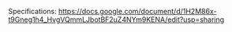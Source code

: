 Specifications: https://docs.google.com/document/d/1H2M86x-t9Gneg1h4_HvgVQmmLJbotBF2uZ4NYm9KENA/edit?usp=sharing